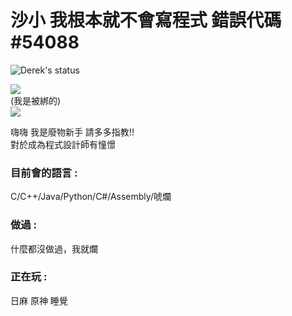 # 沙小 我根本就不會寫程式 錯誤代碼#54088
![Derek's status](https://github-readme-stats-m6fi.vercel.app/api?username=Derek46518&show_icons=true&theme=transparent)

![](https://media.tenor.com/1CZya39HrvsAAAAC/genshin-impact-yelan.gif)
<br>
(我是被綁的) <br>
![](https://media.tenor.com/RyXa8-qTe74AAAAd/yelan-yelan-genshin.gif)
<br>



嗨嗨 我是廢物新手 請多多指教!! <br>
對於成為程式設計師有憧憬
### 目前會的語言 : 
C/C++/Java/Python/C#/Assembly/唬爛
### 做過 : 
什麼都沒做過，我就爛
### 正在玩 : 
日麻 原神 睡覺


